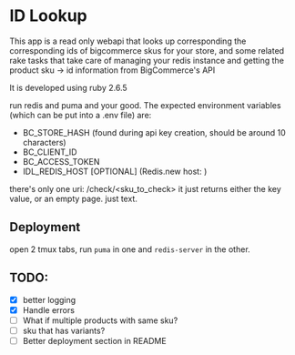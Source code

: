 # ID Lookup
This app is a read only webapi that looks up corresponding the corresponding ids
of bigcommerce skus for your store, and some related rake tasks that take care
of managing your redis instance and getting the product sku -> id information
from BigCommerce's API

It is developed using ruby 2.6.5

run redis and puma and your good.
The expected environment variables (which can be put into a .env file) are:
- BC_STORE_HASH (found during api key creation, should be around 10 characters)
- BC_CLIENT_ID
- BC_ACCESS_TOKEN
- IDL_REDIS_HOST [OPTIONAL] (Redis.new host: <this value here>)

there's only one uri: /check/<sku_to_check>
it just returns either the key value, or an empty page. just text.

## Deployment
open 2 tmux tabs, run ```puma``` in one and ```redis-server``` in the other.

## TODO:
- [x] better logging
- [x] Handle errors
- [ ] What if multiple products with same sku?
- [ ] sku that has variants?
- [ ] Better deployment section in README
